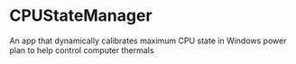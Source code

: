 # CPUStateManager
An app that dynamically calibrates maximum CPU state in Windows power plan to help control computer thermals
